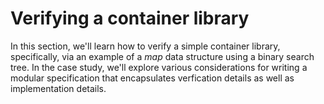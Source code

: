 # Verifying a container library

In this section, we'll learn how to verify a simple container library, specifically,
via an example of a _map_ data structure using a binary search tree.
In the case study, we'll explore various considerations for
writing a modular specification
that encapsulates verfication details as well as implementation details.
